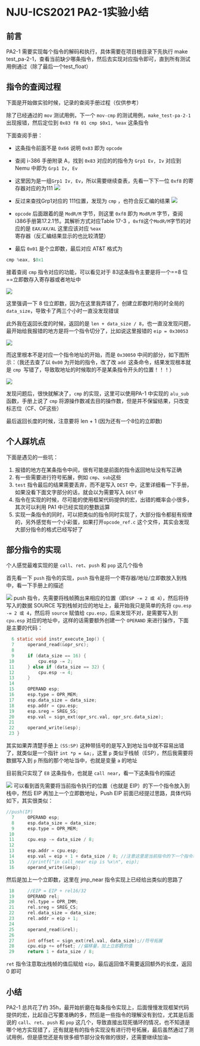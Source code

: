 # NJU-ICS2021 PA2-1实验小结

## 前言
PA2-1 需要实现每个指令的解码和执行，具体需要在项目根目录下先执行 make test_pa-2-1，查看当前缺少哪条指令，然后去实现对应指令即可，直到所有测试用例通过（除了最后一个test_float）

## 指令的查阅过程
下面是开始做实验时候，记录的查阅手册过程（仅供参考）

除了已经通过的 `mov` 测试用例，下一个 `mov-cmp` 的测试用例，`make_test-pa-2-1` 出现报错，然后定位到 `0x83 f8 01 cmp $0x1, %eax` 这条指令

下面查阅手册：
- 这条指令前面不是 `0x66` 说明 `0x83` 即为 `opcode`
- 查阅 i-386 手册附录 A，找到 `0x83` 对应的的指令为 `Grp1 Ev, Iv` 对应到 Nemu 中即为 `Grp1 Iv, Ev`
- 这里因为是一组`Grp1 Iv, Ev`，所以需要继续查表，先看一下下一位 `0xf8` 的寄存器对应的为111
![](https://silas-py-oss.oss-cn-chengdu.aliyuncs.com/img/20220621150355.png)
- 反过来查找Grp1对应的 111位置，发现为 `cmp` ，也符合反汇编的结果
![](https://silas-py-oss.oss-cn-chengdu.aliyuncs.com/img/20220621150540.png)

- `opcode` 后面跟着的是 `ModR/M` 字节，则这里 `0xf8` 即为 `ModR/M` 字节，查阅i386手册第17.2.1节。其解析方式对应Table 17-3 ，`0xf8`这个`ModR/M`字节的对应的是 `EAX/AX/AL` 这里应该对应 `%eax` 寄存器（反汇编结果显示的也比较清楚）
- 最后 `0x01` 是个立即数，最后对应 AT&T 格式为
```c
cmp %eax, $0x1
```

接着查阅 `cmp` 指令对应的功能，可以看见对于 83这条指令主要是将一个==8 位==立即数存入寄存器或者地址中

![](https://silas-py-oss.oss-cn-chengdu.aliyuncs.com/img/20220621150737.png)

这里强调一下 8 位立即数，因为在这里我弄错了，创建立即数时用的时全局的 `data_size`，导致卡了两三个小时一直没发现错误

此外我在返回长度的时候，返回的是 `len + data_size / 8`，也一直没发现问题，最开始给我报错的地方是将一个指令切分了，比如说这里报错的 `eip = 0x30053 `

![](https://silas-py-oss.oss-cn-chengdu.aliyuncs.com/img/20220621151256.png)

而这里根本不是对应一个指令地址的开始，而是 `0x30050` 中间的部分，如下图所示：（我还去查了以 `0x00` 为开始的指令，改了改 `add `这条命令，结果发现根本就是 `cmp `写错了，导致取地址的时候取的不是某条指令开头的位置！！！）

![](https://silas-py-oss.oss-cn-chengdu.aliyuncs.com/img/20220621151514.png)

发现问题后，很快就解决了，`cmp` 的实现，这里可以使用PA-1 中实现的 `alu_sub` 函数，手册上说了 `cmp` 将源操作数减去目的操作数，但是并不保留结果，只改变标志位（CF、OF这些）

最后返回长度的时候，注意要将 len + 1 (因为还有一个8位的立即数)

## 个人踩坑点

下面是遇见的一些坑：
1. 报错的地方在某条指令中间，很有可能是前面的指令返回地址没有写正确
2. 有一些需要进行符号拓展，例如 `cmp`、`sub`这些
3. `test` 指令最后的结果需要丢弃，而不是写入 `DEST` 中，这里详细看一下手册，如果没看下面文字部分的话，就会以为需要写入 `DEST` 中
4. 指令在实现的时候，尽可能的使用框架代码提供的宏，出错的概率会小很多，其次可以利用 PA1 中已经实现的整数运算
5. 实现一条指令的同时，可以把类似的指令同时实现了，大部分指令都挺有规律的，另外感觉有一个小彩蛋，如果打开`opcode_ref.c` 这个文件，其实会发现大部分指令的格式已经写好了

## 部分指令的实现
个人感觉最难实现的是 `call`、`ret`、`push` 和 `pop` 这几个指令

首先看一下 `push` 指令的实现，`push` 指令是将一个寄存器/地址/立即数放入到栈中，看一下手册上的描述

![](https://silas-py-oss.oss-cn-chengdu.aliyuncs.com/img/20220628111901.png)
push 指令，先需要将栈帧腾出来相应的位置（即`ESP -= 2 或 4`），然后将待写入的数据 SOURCE 写到栈帧对应的地址上，最开始我只是简单的先将 `cpu.esp -= 2 或 4`，然后将 `source` 赋值给 `cpu.esp`，后来发现不对，是需要写入到 `cpu.esp` 对应的地址中，这样的话需要额外创建一个 `OPERAND` 来进行操作，下面是主要的代码：
```c
  6 static void instr_execute_1op() {
  7     operand_read(&opr_src);
  8 
  9     if (data_size == 16) {
 10         cpu.esp -= 2;
 11     } else if (data_size == 32) {
 12         cpu.esp -= 4;
 13     }
 14 
 15     OPERAND esp;
 16     esp.type = OPR_MEM;
 17     esp.data_size = data_size;
 18     esp.addr = cpu.esp;
 19     esp.sreg = SREG_SS;
 20     esp.val = sign_ext(opr_src.val, opr_src.data_size);
 21 
 22     operand_write(&esp);
 23 }
```
其实如果弄清楚手册上 `(SS:SP)` 这种带括号的是写入到地址当中就不容易出错了，就类似是一个指针 `int *p = &a;`，这里 `p` 类似于栈帧（ESP），然后我需要将数据写入到 `p` 所指的那个地址当中，也就是变量 `a` 的地址

目前我只实现了 `E8` 这条指令，也就是 `call near`，看一下这条指令的描述

![](https://silas-py-oss.oss-cn-chengdu.aliyuncs.com/img/20220628111511.png)
可以看到首先需要将当前指令执行的位置（也就是 EIP）的下一个指令放入到栈中，然后 EIP 再加上一个立即数地址，Push EIP 前面已经提过思路，具体代码如下，其实很类似：
```c
//push(IP)
  7     OPERAND esp;
  8     esp.data_size = data_size;
  9     esp.type = OPR_MEM;
 10 
 11     cpu.esp -= data_size / 8;
 12 
 13     esp.addr = cpu.esp;
 14     esp.val = eip + 1 + data_size / 8; //注意这里是当前指令的下一个指令地址，所以需要额外加上 data_size/8
 15     //printf("in call_near eip is %x\n", eip);
 16     operand_write(&esp);
```

然后是加上一个立即数，这里在 jmp_near 指令实现上已经给出类似的思路了
```c
 18     //EIP = EIP + rel16/32
 19     OPERAND rel;
 20     rel.type = OPR_IMM;
 21     rel.sreg = SREG_CS;
 22     rel.data_size = data_size;
 23     rel.addr = eip + 1;                                                     
 24 
 25     operand_read(&rel);
 26 
 27     int offset = sign_ext(rel.val, data_size);//符号拓展
 28     cpu.eip += offset; //偏移量，加上立即数的值
 29		return 1 + data_size / 8;
```

`ret` 指令注意取出栈帧的值后赋给 `eip`，最后返回值不需要返回额外的长度，返回 0 即可

## 小结
PA2-1 总共花了约 35h，最开始折磨在每条指令实现上，后面慢慢发现框架代码提供的宏，比起自己写要准确的多，然后是一些指令的理解没有到位，尤其是后面说的 `call`、`ret`、`push` 和 `pop` 这几个，导致直接出现死循环的情况，也不知道是哪个地方实现错了，还有就是有的指令实现没有进行符号拓展，最后虽然通过了测试用例，但是感觉还是有很多细节部分没有做的很好，还需要继续加油~
